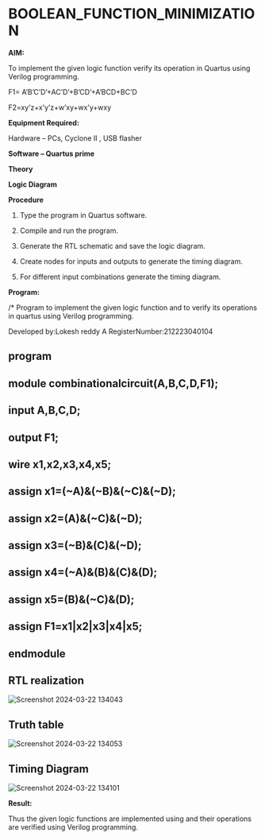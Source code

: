 # BOOLEAN_FUNCTION_MINIMIZATION

**AIM:**

To implement the given logic function verify its operation in Quartus using Verilog programming.

F1= A’B’C’D’+AC’D’+B’CD’+A’BCD+BC’D 

F2=xy’z+x’y’z+w’xy+wx’y+wxy

**Equipment Required:**

Hardware – PCs, Cyclone II , USB flasher

**Software – Quartus prime**

**Theory**

**Logic Diagram**

**Procedure**

1.	Type the program in Quartus software.

2.	Compile and run the program.

3.	Generate the RTL schematic and save the logic diagram.

4.	Create nodes for inputs and outputs to generate the timing diagram.

5.	For different input combinations generate the timing diagram.


**Program:**

/* Program to implement the given logic function and to verify its operations in quartus using Verilog programming. 

Developed by:Lokesh reddy A
RegisterNumber:212223040104

## program
## module combinationalcircuit(A,B,C,D,F1);
## input A,B,C,D;
## output F1;
## wire x1,x2,x3,x4,x5;
## assign x1=(~A)&(~B)&(~C)&(~D);
## assign x2=(A)&(~C)&(~D);
## assign x3=(~B)&(C)&(~D);
## assign x4=(~A)&(B)&(C)&(D);
## assign x5=(B)&(~C)&(D);
## assign F1=x1|x2|x3|x4|x5;
## endmodule 


## RTL realization
![Screenshot 2024-03-22 134043](https://github.com/Lokeshreddya31/BOOLEAN_FUNCTION_MINIMIZATION/assets/144870682/57edece0-d380-4eb4-b5a9-2f3bf3e00b50)

## Truth table
![Screenshot 2024-03-22 134053](https://github.com/Lokeshreddya31/BOOLEAN_FUNCTION_MINIMIZATION/assets/144870682/fa14206b-e5b1-4ce5-8196-ca3abd951b40)

## Timing Diagram
![Screenshot 2024-03-22 134101](https://github.com/Lokeshreddya31/BOOLEAN_FUNCTION_MINIMIZATION/assets/144870682/b33adc48-94c5-480d-9a52-5beab9b2a569)

**Result:**

Thus the given logic functions are implemented using and their operations are verified using Verilog programming.

